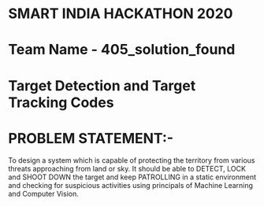 # SMART INDIA HACKATHON 2020
# Team Name - 405_solution_found

# Target Detection and Target Tracking Codes

# PROBLEM STATEMENT:- 
To design a system which is capable of protecting the territory from various threats approaching from land or sky. It should be able to DETECT, LOCK and SHOOT DOWN the target and keep PATROLLING in a static environment and checking for suspicious activities using principals of Machine Learning and Computer Vision.
